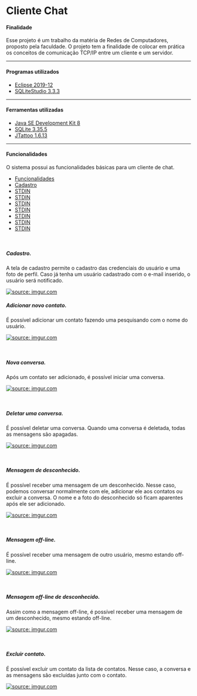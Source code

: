 <h1> Cliente Chat</h1>

<h4>Finalidade</h4>

Esse projeto é um trabalho da matéria de Redes de Computadores, proposto pela faculdade. O projeto tem a finalidade de colocar em prática os conceitos de comunicação TCP/IP entre um cliente e um servidor.

------------
<h4>Programas utilizados</h4>

-  [Eclipse 2019-12](https://www.eclipse.org/downloads/packages/release/2019-12 "Eclipse 2019-12")
-  [SQLiteStudio 3.3.3 ](https://sqlitestudio.pl/ "SQLiteStudio 3.3.3")

------------

<h4>Ferramentas utilizadas</h4>

-  [Java SE Development Kit 8](https://www.oracle.com/br/java/technologies/javase/javase-jdk8-downloads.html "Eclipse 2019-12")
-  [SQLite 3.35.5 ](https://www.sqlite.org/index.html "SQLite 3.35.5")
-  [JTattoo 1.6.13](http://www.jtattoo.net/ "JTattoo 1.6.13")

------------


#### Funcionalidades

O sistema possui as funcionalidades básicas para um cliente de chat.

<!--ts-->
* [Funcionalidades](####Funcionalidades)
 * [Cadastro](#####Cadastro)
 * [STDIN](#stdin)
 * [STDIN](#stdin)
 * [STDIN](#stdin)
 * [STDIN](#stdin)
 * [STDIN](#stdin)
 * [STDIN](#stdin)
 * [STDIN](#stdin)
<!--te-->

<br>

##### Cadastro.

A tela de cadastro permite o cadastro das credenciais do usuário e uma foto de perfil. Caso já tenha um usuário cadastrado com o e-mail inserido, o usuário será notificado.

<a href="https://imgur.com/nblobQr"><img src="https://i.imgur.com/nblobQr.gif" title="source: imgur.com" /></a>
<br>


##### Adicionar novo contato.

É possível adicionar um contato fazendo uma pesquisando com o nome do usuário.

<a href="https://imgur.com/pN8cZfk"><img src="https://i.imgur.com/pN8cZfk.gif" title="source: imgur.com" /></a>

<br>

##### Nova conversa.

Após um contato ser adicionado, é possível iniciar uma conversa.

<a href="https://imgur.com/JAZG3vk"><img src="https://i.imgur.com/JAZG3vk.gif" title="source: imgur.com" /></a>

<br>

##### Deletar uma conversa.

É possível deletar uma conversa. Quando uma conversa é deletada, todas as mensagens são apagadas.

<a href="https://imgur.com/VBEEheS"><img src="https://i.imgur.com/VBEEheS.gif" title="source: imgur.com" /></a>

<br>

##### Mensagem de desconhecido.

É possível receber uma mensagem de um desconhecido. Nesse caso, podemos conversar normalmente com ele, adicionar ele aos contatos ou excluir a conversa. O nome e a foto do desconhecido só ficam aparentes após ele ser adicionado.

<a href="https://imgur.com/4FpOy5t"><img src="https://i.imgur.com/4FpOy5t.gif" title="source: imgur.com" /></a>

<br>

##### Mensagem off-line.

É possível receber uma mensagem de outro usuário, mesmo estando off-line.

<a href="https://imgur.com/kAmomIe"><img src="https://i.imgur.com/kAmomIe.gif" title="source: imgur.com" /></a>

<br>

##### Mensagem off-line de desconhecido.

Assim como a mensagem off-line, é possível receber uma mensagem de um desconhecido, mesmo estando off-line.

<a href="https://imgur.com/KFEOLqq"><img src="https://i.imgur.com/KFEOLqq.gif" title="source: imgur.com" /></a>

<br>

##### Excluir contato.

É possível excluir um contato da lista de contatos. Nesse caso, a conversa e as mensagens são excluídas junto com o contato.

<a href="https://imgur.com/QBYGZyJ"><img src="https://i.imgur.com/QBYGZyJ.gif" title="source: imgur.com" /></a>




